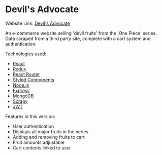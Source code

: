 # Devil's Advocate

Website Link: [Devil's Advocate](https://devils-advocate-afu.herokuapp.com/)

An e-commerce website selling 'devil fruits' from the 'One Piece' series. Data scraped from a third party site, complete with a cart system and authentication.

Technologies used:

- [React](https://reactjs.org/)
- [Redux](https://redux.js.org/)
- [React Router](https://reactrouter.com/)
- [Styled Components](https://styled-components.com/)
- [Node.js](https://nodejs.org/en/)
- [Express](https://expressjs.com/)
- [MongoDB](https://www.mongodb.com/)
- [Scrapy](https://scrapy.org/)
- [JWT](https://en.wikipedia.org/wiki/JSON_Web_Token)

Features in this version:

- User authentication
- Displays all major fruits in the series
- Adding and removing fruits to cart
- Fruit amounts adjustable
- Cart contents linked to user
